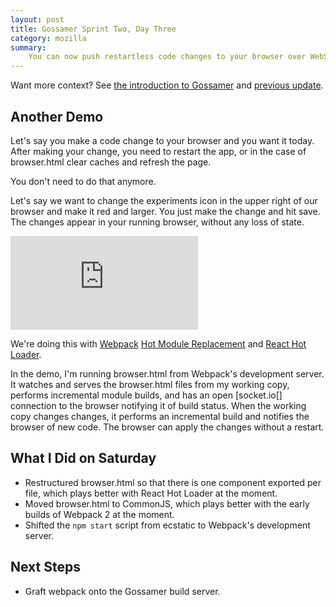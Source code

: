 ```yaml
---
layout: post
title: Gossamer Sprint Two, Day Three
category: mozilla
summary:
    You can now push restartless code changes to your browser over WebSockets.
---
```


Want more context? See [the introduction to Gossamer](/mozilla/2015/07/02/gossamer.html) and [previous update](/mozilla/2015/07/04/gossamer-two-days-one-two.html).

## Another Demo

Let's say you make a code change to your browser and you want it today. After making your change, you need to restart the app, or in the case of browser.html clear caches and refresh the page.

You don't need to do that anymore.

Let's say we want to change the experiments icon in the upper right of our browser and make it red and larger. You just make the change and hit save. The changes appear in your running browser, without any loss of state.

<div class="embed-responsive embed-responsive-16by9">
<iframe class="embed-responsive-item" src="https://www.youtube.com/embed/8mc5TkRdcTk?controls=0&showinfo=0&rel=0" frameborder="0" allowfullscreen></iframe>
</div>

We're doing this with [Webpack](http://webpack.github.io/) [Hot Module Replacement](https://github.com/webpack/docs/wiki/hot-module-replacement-with-webpack) and [React Hot Loader](https://github.com/gaearon/react-hot-loader).

In the demo, I'm running browser.html from Webpack's development server. It watches and serves the browser.html files from my working copy, performs incremental module builds, and has an open [socket.io[] connection to the browser notifying it of build status. When the working copy changes changes, it performs an incremental build and notifies the browser of new code. The browser can apply the changes without a restart.

## What I Did on Saturday

- Restructured browser.html so that there is one component exported per file, which plays better with React Hot Loader at the moment.
- Moved browser.html to CommonJS, which plays better with the early builds of Webpack 2 at the moment.
- Shifted the `npm start` script from ecstatic to Webpack's development server.

## Next Steps

- Graft webpack onto the Gossamer build server.
